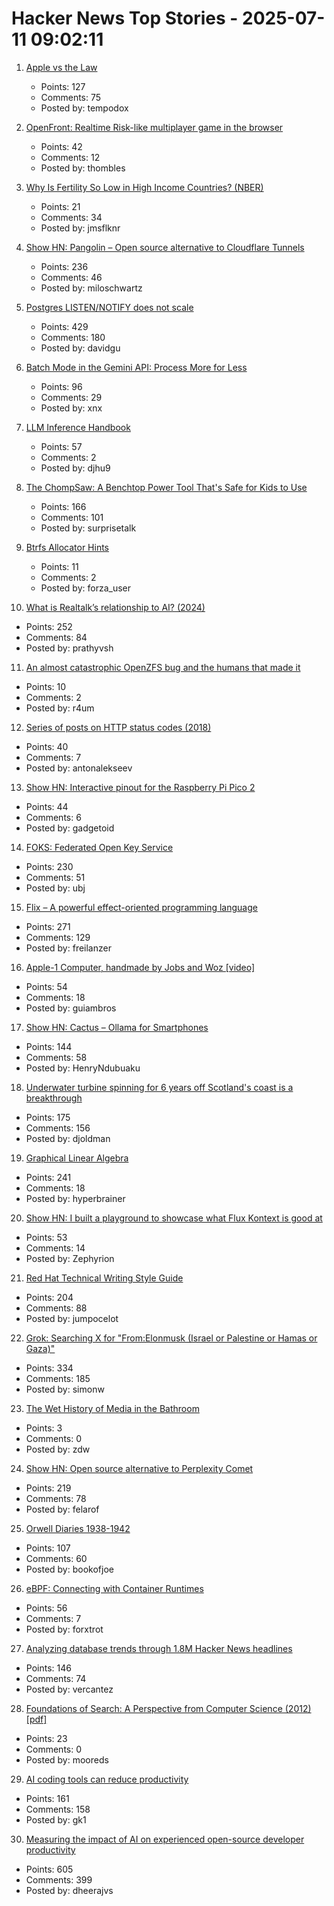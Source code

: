 # Hacker News Top Stories - 2025-07-11 09:02:11

1. [Apple vs the Law](https://formularsumo.co.uk/blog/2025/apple-vs-the-law/)
   - Points: 127
   - Comments: 75
   - Posted by: tempodox

2. [OpenFront: Realtime Risk-like multiplayer game in the browser](https://openfront.io/)
   - Points: 42
   - Comments: 12
   - Posted by: thombles

3. [Why Is Fertility So Low in High Income Countries? (NBER)](https://www.nber.org/papers/w33989)
   - Points: 21
   - Comments: 34
   - Posted by: jmsflknr

4. [Show HN: Pangolin – Open source alternative to Cloudflare Tunnels](https://github.com/fosrl/pangolin)
   - Points: 236
   - Comments: 46
   - Posted by: miloschwartz

5. [Postgres LISTEN/NOTIFY does not scale](https://www.recall.ai/blog/postgres-listen-notify-does-not-scale)
   - Points: 429
   - Comments: 180
   - Posted by: davidgu

6. [Batch Mode in the Gemini API: Process More for Less](https://developers.googleblog.com/en/scale-your-ai-workloads-batch-mode-gemini-api/)
   - Points: 96
   - Comments: 29
   - Posted by: xnx

7. [LLM Inference Handbook](https://bentoml.com/llm/)
   - Points: 57
   - Comments: 2
   - Posted by: djhu9

8. [The ChompSaw: A Benchtop Power Tool That's Safe for Kids to Use](https://www.core77.com/posts/137602/The-ChompSaw-A-Benchtop-Power-Tool-Thats-Safe-for-Kids-to-Use)
   - Points: 166
   - Comments: 101
   - Posted by: surprisetalk

9. [Btrfs Allocator Hints](https://lwn.net/ml/all/cover.1747070147.git.anand.jain@oracle.com/)
   - Points: 11
   - Comments: 2
   - Posted by: forza_user

10. [What is Realtalk’s relationship to AI? (2024)](https://dynamicland.org/2024/FAQ/#What_is_Realtalks_relationship_to_AI)
   - Points: 252
   - Comments: 84
   - Posted by: prathyvsh

11. [An almost catastrophic OpenZFS bug and the humans that made it](https://despairlabs.com/blog/posts/2025-07-10-an-openzfs-bug-and-the-humans-that-made-it/)
   - Points: 10
   - Comments: 2
   - Posted by: r4um

12. [Series of posts on HTTP status codes (2018)](https://evertpot.com/http/)
   - Points: 40
   - Comments: 7
   - Posted by: antonalekseev

13. [Show HN: Interactive pinout for the Raspberry Pi Pico 2](https://pico2.pinout.xyz)
   - Points: 44
   - Comments: 6
   - Posted by: gadgetoid

14. [FOKS: Federated Open Key Service](https://foks.pub/)
   - Points: 230
   - Comments: 51
   - Posted by: ubj

15. [Flix – A powerful effect-oriented programming language](https://flix.dev/)
   - Points: 271
   - Comments: 129
   - Posted by: freilanzer

16. [Apple-1 Computer, handmade by Jobs and Woz [video]](https://www.youtube.com/watch?v=XdBKuBhdZwg)
   - Points: 54
   - Comments: 18
   - Posted by: guiambros

17. [Show HN: Cactus – Ollama for Smartphones](https://github.com/cactus-compute/cactus)
   - Points: 144
   - Comments: 58
   - Posted by: HenryNdubuaku

18. [Underwater turbine spinning for 6 years off Scotland's coast is a breakthrough](https://apnews.com/article/tidal-energy-turbine-marine-meygen-scotland-ffff3a7082205b33b612a1417e1ec6d6)
   - Points: 175
   - Comments: 156
   - Posted by: djoldman

19. [Graphical Linear Algebra](https://graphicallinearalgebra.net/)
   - Points: 241
   - Comments: 18
   - Posted by: hyperbrainer

20. [Show HN: I built a playground to showcase what Flux Kontext is good at](https://fluxkontextlab.com)
   - Points: 53
   - Comments: 14
   - Posted by: Zephyrion

21. [Red Hat Technical Writing Style Guide](https://stylepedia.net/style/)
   - Points: 204
   - Comments: 88
   - Posted by: jumpocelot

22. [Grok: Searching X for "From:Elonmusk (Israel or Palestine or Hamas or Gaza)"](https://simonwillison.net/2025/Jul/11/grok-musk/)
   - Points: 334
   - Comments: 185
   - Posted by: simonw

23. [The Wet History of Media in the Bathroom](https://thereader.mitpress.mit.edu/the-wet-history-of-media-in-the-bathroom/)
   - Points: 3
   - Comments: 0
   - Posted by: zdw

24. [Show HN: Open source alternative to Perplexity Comet](https://www.browseros.com/)
   - Points: 219
   - Comments: 78
   - Posted by: felarof

25. [Orwell Diaries 1938-1942](https://orwelldiaries.wordpress.com/page/2/)
   - Points: 107
   - Comments: 60
   - Posted by: bookofjoe

26. [eBPF: Connecting with Container Runtimes](https://h0x0er.github.io/blog/2025/06/29/ebpf-connecting-with-container-runtimes/)
   - Points: 56
   - Comments: 7
   - Posted by: forxtrot

27. [Analyzing database trends through 1.8M Hacker News headlines](https://camelai.com/blog/hn-database-hype/)
   - Points: 146
   - Comments: 74
   - Posted by: vercantez

28. [Foundations of Search: A Perspective from Computer Science (2012) [pdf]](https://staffwww.dcs.shef.ac.uk/people/J.Marshall/publications/SFR09_16%20Marshall%20&%20Neumann_PP.pdf)
   - Points: 23
   - Comments: 0
   - Posted by: mooreds

29. [AI coding tools can reduce productivity](https://secondthoughts.ai/p/ai-coding-slowdown)
   - Points: 161
   - Comments: 158
   - Posted by: gk1

30. [Measuring the impact of AI on experienced open-source developer productivity](https://metr.org/blog/2025-07-10-early-2025-ai-experienced-os-dev-study/)
   - Points: 605
   - Comments: 399
   - Posted by: dheerajvs

